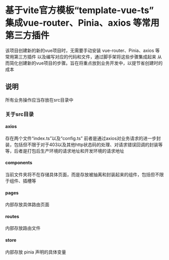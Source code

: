 # 基于vite官方模板“template-vue-ts” 集成vue-router、Pinia、axios 等常用第三方插件

该项目创建新的新的vue项目时，无需要手动安装 vue-router、Pinia、axios 等常用第三方插件 以及编写对应的代码和文件，通过脚手架将这些步骤集成起来  从而简化创建新的vue项目的步骤。旨在将重点放到业务开发中，以提节省创建时的成本

## 说明

所有业务操作应当存放在src目录中

### 关于src目录

#### axios
存在两个文件“index.ts”以及“config.ts” 前者是通过axios对业务请求的进一步封装，包括但不限于对于403以及其他http状态码的处理、对请求错误回调的封装等等，后者是打包后生产环境的请求地址和开发环境的请求地址

#### components 
当前文件夹将不在存储具体页面，而是存放被抽离和封装起来的组件，包括但不限于组件、插槽等
#### pages
内部存放具体路由页面
#### routes
内部存放路由文件
#### store
内部存放 pinia 声明的具体变量
